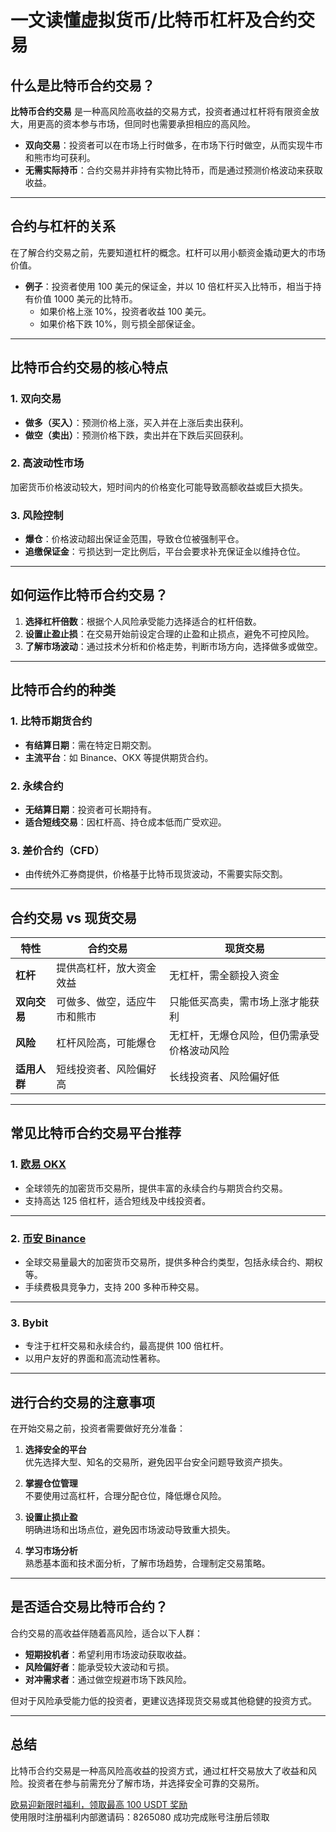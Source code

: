 # 一文读懂虚拟货币/比特币杠杆及合约交易



## 什么是比特币合约交易？

**比特币合约交易** 是一种高风险高收益的交易方式，投资者通过杠杆将有限资金放大，用更高的资本参与市场，但同时也需要承担相应的高风险。

- **双向交易**：投资者可以在市场上行时做多，在市场下行时做空，从而实现牛市和熊市均可获利。
- **无需实际持币**：合约交易并非持有实物比特币，而是通过预测价格波动来获取收益。

---

## 合约与杠杆的关系

在了解合约交易之前，先要知道杠杆的概念。杠杆可以用小额资金撬动更大的市场价值。

- **例子**：投资者使用 100 美元的保证金，并以 10 倍杠杆买入比特币，相当于持有价值 1000 美元的比特币。  
  - 如果价格上涨 10%，投资者收益 100 美元。
  - 如果价格下跌 10%，则亏损全部保证金。

---

## 比特币合约交易的核心特点

### 1. **双向交易**
- **做多（买入）**：预测价格上涨，买入并在上涨后卖出获利。
- **做空（卖出）**：预测价格下跌，卖出并在下跌后买回获利。

### 2. **高波动性市场**
加密货币价格波动较大，短时间内的价格变化可能导致高额收益或巨大损失。

### 3. **风险控制**
- **爆仓**：价格波动超出保证金范围，导致仓位被强制平仓。
- **追缴保证金**：亏损达到一定比例后，平台会要求补充保证金以维持仓位。

---

## 如何运作比特币合约交易？

1. **选择杠杆倍数**：根据个人风险承受能力选择适合的杠杆倍数。
2. **设置止盈止损**：在交易开始前设定合理的止盈和止损点，避免不可控风险。
3. **了解市场波动**：通过技术分析和价格走势，判断市场方向，选择做多或做空。

---

## 比特币合约的种类

### 1. **比特币期货合约**
- **有结算日期**：需在特定日期交割。
- **主流平台**：如 Binance、OKX 等提供期货合约。

### 2. **永续合约**
- **无结算日期**：投资者可长期持有。
- **适合短线交易**：因杠杆高、持仓成本低而广受欢迎。

### 3. **差价合约（CFD）**
- 由传统外汇券商提供，价格基于比特币现货波动，不需要实际交割。

---

## 合约交易 vs 现货交易

| **特性**       | **合约交易**                                     | **现货交易**                               |
|----------------|--------------------------------------------------|--------------------------------------------|
| **杠杆**      | 提供高杠杆，放大资金效益                         | 无杠杆，需全额投入资金                     |
| **双向交易**  | 可做多、做空，适应牛市和熊市                     | 只能低买高卖，需市场上涨才能获利           |
| **风险**      | 杠杆风险高，可能爆仓                             | 无杠杆，无爆仓风险，但仍需承受价格波动风险 |
| **适用人群**  | 短线投资者、风险偏好高                          | 长线投资者、风险偏好低                     |

---

## 常见比特币合约交易平台推荐

### 1. [欧易 OKX](https://bit.ly/OKXe)  
- 全球领先的加密货币交易所，提供丰富的永续合约与期货合约交易。
- 支持高达 125 倍杠杆，适合短线及中线投资者。

---

### 2. [币安 Binance](https://bit.ly/Binancec)  
- 全球交易量最大的加密货币交易所，提供多种合约类型，包括永续合约、期权等。
- 手续费极具竞争力，支持 200 多种币种交易。

---

### 3. Bybit  
- 专注于杠杆交易和永续合约，最高提供 100 倍杠杆。
- 以用户友好的界面和高流动性著称。

---

## 进行合约交易的注意事项

在开始交易之前，投资者需要做好充分准备：

1. **选择安全的平台**  
   优先选择大型、知名的交易所，避免因平台安全问题导致资产损失。

2. **掌握仓位管理**  
   不要使用过高杠杆，合理分配仓位，降低爆仓风险。

3. **设置止损止盈**  
   明确进场和出场点位，避免因市场波动导致重大损失。

4. **学习市场分析**  
   熟悉基本面和技术面分析，了解市场趋势，合理制定交易策略。

---

## 是否适合交易比特币合约？

合约交易的高收益伴随着高风险，适合以下人群：
- **短期投机者**：希望利用市场波动获取收益。
- **风险偏好者**：能承受较大波动和亏损。
- **对冲需求者**：通过做空规避市场下跌风险。

但对于风险承受能力低的投资者，更建议选择现货交易或其他稳健的投资方式。

---

## 总结

比特币合约交易是一种高风险高收益的投资方式，通过杠杆交易放大了收益和风险。投资者在参与前需充分了解市场，并选择安全可靠的交易所。

[欧易迎新限时福利，领取最高 100 USDT 奖励](https://bit.ly/OKXe)  
使用限时注册福利内部邀请码：8265080 成功完成账号注册后领取
